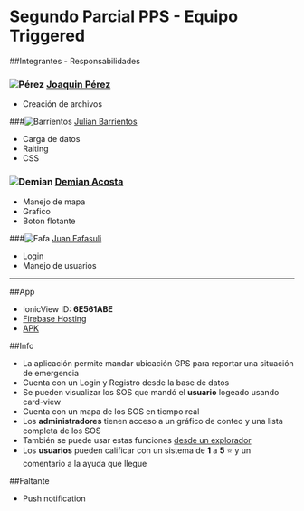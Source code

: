 # Segundo Parcial PPS - Equipo Triggered
##Integrantes - Responsabilidades

### ![Pérez](https://avatars2.githubusercontent.com/u/13757988?v=3&s=50) [Joaquin Pérez](https://github.com/PerezJoaquin)
* Creación de archivos

###![Barrientos](https://avatars0.githubusercontent.com/u/14083305?v=3&s=50) [Julian Barrientos](https://github.com/JulBarrientos)
* Carga de datos
* Raiting
* CSS

### ![Demian](https://avatars0.githubusercontent.com/u/21180289?v=3&s=50) [Demian Acosta](https://github.com/AcostaDemian)
* Manejo de mapa
* Grafico
* Boton flotante

###![Fafa](https://avatars1.githubusercontent.com/u/15014117?v=3&s=50) [Juan Fafasuli](https://github.com/JuanMaBF)
* Login
* Manejo de usuarios

----
##App
* IonicView ID: **6E561ABE**
* [Firebase Hosting](https://triggered-4e761.firebaseapp.com)
* [APK](https://drive.google.com/open?id=0B2BmNET60cU8b1g2VjVUWDRvMlk)


##Info
* La aplicación permite mandar ubicación GPS para reportar una situación de emergencia
* Cuenta con un Login y Registro desde la base de datos
* Se pueden visualizar los SOS que mandó el **usuario** logeado usando card-view
* Cuenta con un mapa de los SOS en tiempo real
* Los **administradores** tienen acceso a un gráfico de conteo y una lista completa de los SOS
* También se puede usar estas funciones [desde un explorador](https://triggered-4e761.firebaseapp.com)
* Los **usuarios** pueden calificar con un sistema de **1** a **5** :star: y un comentario a la ayuda que llegue

##Faltante
* Push notification

